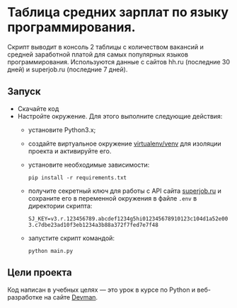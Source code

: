 # Таблица средних зарплат по языку программирования.
Скрипт выводит в консоль 2 таблицы с количеством вакансий и средней заработной платой для самых популярных языков программирования.
Используются данные с сайтов hh.ru (последние 30 дней) и superjob.ru (последние 7 дней).

## Запуск

- Скачайте код
- Настройте окружение. Для этого выполните следующие действия:
  - установите Python3.x;
  - создайте виртуальное окружение [virtualenv/venv](https://docs.python.org/3/library/venv.html) для изоляции проекта и активируйте его.
  - установите необходимые зависимости:

    ```pip install -r requirements.txt```
  - получите секретный ключ для работы с API сайта [superjob.ru](https://api.superjob.ru/) и сохраните его в переменной окружения
  в файле ```.env``` в директории скрипта:

    ```SJ_KEY=v3.r.123456789.abcdef1234g5hi012345678910123c104d1a52e003.c7dbe23ad10f3eb1234a3b88a372f7fed7e7f48```
  - запустите скрипт командой:

    ```python main.py```

## Цели проекта
Код написан в учебных целях — это урок в курсе по Python и веб-разработке на сайте [Devman](https://dvmn.org).